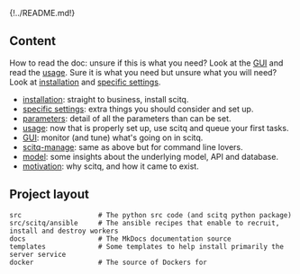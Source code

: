 {!../README.md!}

## Content

How to read the doc: unsure if this is what you need? Look at the [GUI](gui.md) and read the [usage](usage.md). Sure it is what you need but unsure what you will need? Look at [installation](install.md) and [specific settings](specific.md).

* [installation](install.md): straight to business, install scitq.
* [specific settings](specific.md): extra things you should consider and set up.
* [parameters](parameters.md): detail of all the parameters than can be set.
* [usage](usage.md): now that is properly set up, use scitq and queue your first tasks.
* [GUI](gui.md): monitor (and tune) what's going on in scitq.
* [scitq-manage](manage.md): same as above but for command line lovers.
* [model](model.md): some insights about the underlying model, API and database.
* [motivation](motivation.md): why scitq, and how it came to exist.

## Project layout

    src                   # The python src code (and scitq python package)
    src/scitq/ansible     # The ansible recipes that enable to recruit, install and destroy workers 
    docs                  # The MkDocs documentation source
    templates             # Some templates to help install primarily the server service 
    docker                # The source of Dockers for 

